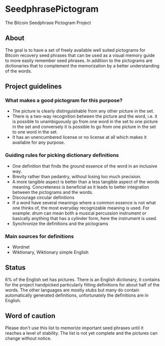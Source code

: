 # SeedphrasePictogram
The Bitcoin Seedphrase Pictogram Project

## About
The goal is to have a set of freely available well suited pictograms for Bitcoin recovery seed phrases that can be used as a visual memory guide to more easily remember seed phrases.
In addition to the pictograms are dictionaries that to complement the memorization by a better understanding of the words.

## Project guidelines
### What makes a good pictogram for this purpose?
* The picture is clearly distinguishable from any other picture in the set.
* There is a two-way recognition between the picture and the word, i.e. it is possible to unambiguously go from one word in the set to one picture in the set and conversely it is possible to go from one picture in the set to one word in the set.
* It has an unencumbered license or no license at all which makes it available for any purpose.

### Guiding rules for picking dictionary definitions
* One definition that finds the ground essence of the word in an inclusive way.
* Brevity rather than pedantry, without losing too much precision.
* A more tangible aspect is better than a less tangible aspect of the words meaning. Concreteness is beneficial as it leads to better integration between the pictograms and the words.
* Discourage circular definitions
* If a word have several meanings where a common essence is not what one thinks of, the most everyday recognizable meaning is used.
    For example: _drum_ can mean both a musical percussion instrument or basically anything that has a cylinder form, here the instrument is used.
* Synchronize the definitions and the pictograms

### Main sources for definitions
* Wordnet
* Wiktionary, Wiktionary simple English

## Status
6% of the English set has pictures.
There is an English dictionary, it contains for the project handpicked particularly fitting definitions for about half of the words.
The other languages are mostly stubs but many do contain automatically generated definitions, unfortunately the definitions are in English.

## Word of caution
Please don't use this list to memorize important seed phrases until it reaches a level of stability.
The list is not yet complete and the pictures can change without notice.
